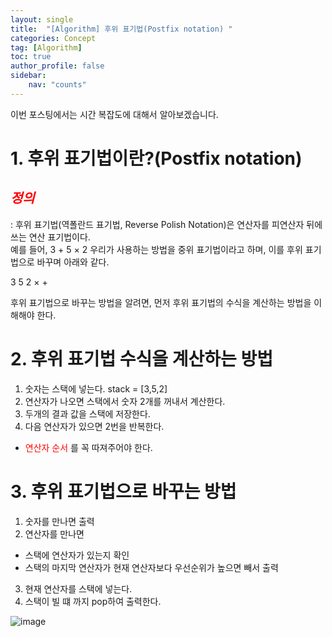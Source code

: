 ```yaml
---
layout: single
title:  "[Algorithm] 후위 표기법(Postfix notation) "
categories: Concept
tag: [Algorithm]
toc: true
author_profile: false
sidebar:
    nav: "counts"
---
```

이번 포스팅에서는 시간 복잡도에 대해서 알아보겠습니다.  

  
# 1. 후위 표기법이란?(Postfix notation)
## <span style="color:red">***정의***</span>  
: 후위 표기법(역폴란드 표기법, Reverse Polish Notation)은 연산자를 피연산자 뒤에 쓰는 연산 표기법이다.   
예를 들어, 3 + 5 × 2 우리가 사용하는 방법을 중위 표기법이라고 하며, 이를 후위 표기법으로 바꾸며 아래와 같다.

3 5 2 × +

후위 표기법으로 바꾸는 방법을 알려면, 먼저 후위 표기법의 수식을 계산하는 방법을 이해해야 한다.

# 2. 후위 표기법 수식을 계산하는 방법
1. 숫자는 스택에 넣는다. stack = [3,5,2]
2. 연산자가 나오면 스택에서 숫자 2개를 꺼내서 계산한다.
3. 두개의 결과 값을 스택에 저장한다.
4. 다음 연산자가 있으면 2번을 반복한다.
- <span style="color:red">연산자 순서</span> 를 꼭 따져주어야 한다.


# 3. 후위 표기법으로 바꾸는 방법
1. 숫자를 만나면 출력
2. 연산자를 만나면  
- 스택에 연산자가 있는지 확인  
- 스택의 마지막 연산자가 현재 연산자보다 우선순위가 높으면 빼서 출력
3. 현재 연산자를 스택에 넣는다.
4. 스택이 빌 떄 까지 pop하여 출력한다.

![image](https://github-production-user-asset-6210df.s3.amazonaws.com/92205960/280924774-5647f7ff-7594-4ce7-89ee-8f2af66a2156.png)
